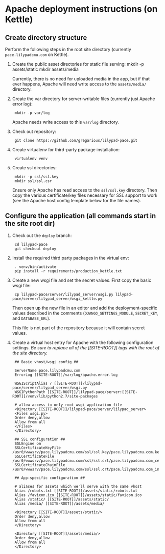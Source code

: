 # Apache deployment instructions (on Kettle)

## Create directory structure

Perform the following steps in the root site directory (currently `pace.lilypadcmu.com` on Kettle).

1. Create the public asset directories for static file serving:
        mkdir -p assets/static
        mkdir assets/media

    Currently, there is no need for uploaded media in the app, but if that ever happens, Apache
    will need write access to the `assets/media/` directory.

2. Create the var directory for server-writable files (currently just Apache error log):

        mkdir -p var/log

    Apache needs write access to this `var/log` directory.

3. Check out repository:

        git clone https://github.com/gregarious/lilypad-pace.git

4. Create virtualenv for third-party package installation:

        virtualenv venv

5. Create ssl directories:

        mkdir -p ssl/ssl.key
        mkdir ssl/ssl.csr

    Ensure only Apache has read access to the `ssl/ssl.key` directory. Then copy the various
    certificate/key files necessary for SSL support to work (see the Apache host config template
    below for the file names).

## Configure the application (all commands start in the site root dir)

1. Check out the `deploy` branch:

        cd lilypad-pace
        git checkout deploy

2. Install the required third party packages in the virtual env:

        . venv/bin/activate
        pip install -r requirements/production_kettle.txt

3. Create a new wsgi file and set the secret values. First copy the basic wsgi file:

        cp lilypad-pace/server/lilypad_server/wsgi.py lilypad-pace/server/lilypad_server/wsgi_kettle.py

    Then open up the new file in an editor and add the deployment-specific values described in the comments (`DJANGO_SETTINGS_MODULE`, `SECRET_KEY`, and `DATABASE_URL`).

    This file is not part of the repository because it will contain secret values.

4. Create a virtual host entry for Apache with the following configuration settings. *Be sure to replace all of the [[SITE-ROOT]] tags with the root of the site directory.*

        ## Basic vhost/wsgi config ##

        ServerName pace.lilypadcmu.com
        ErrorLog [[SITE-ROOT]]/var/log/apache.error.log

        WSGIScriptAlias / [[SITE-ROOT]]/lilypad-pace/server/lilypad_server/wsgi.py
        WSGIPythonPath [[SITE-ROOT]]/lilypad-pace/server:[[SITE-ROOT]]/venv/lib/python2.7/site-packages

        # allow access to only root wsgi application file
        <Directory [[SITE-ROOT]]/lilypad-pace/server/lilypad_server>
        <Files wsgi.py>
        Order deny,allow
        Allow from all
        </Files>
        </Directory>

        ## SSL configuration ##
        SSLEngine on
        SSLCertificateKeyFile /usr0/wwwsrv/pace.lilypadcmu.com/ssl/ssl.key/pace.lilypadcmu.com.key
        SSLCertificateFile /usr0/wwwsrv/pace.lilypadcmu.com/ssl/ssl.crt/pace.lilypadcmu.com_cert.cer
        SSLCertificateChainFile /usr0/wwwsrv/pace.lilypadcmu.com/ssl/ssl.crt/pace.lilypadcmu.com_interm.cer

        ## App-specific configuration ##

        # aliases for assets which we'll serve with the same vhost
        Alias /robots.txt [[SITE-ROOT]]/assets/static/robots.txt
        Alias /favicon.ico [[SITE-ROOT]]/assets/static/favicon.ico
        Alias /static/ [[SITE-ROOT]]/assets/static/
        Alias /media/ [[SITE-ROOT]]/assets/media/

        <Directory [[SITE-ROOT]]/assets/static/>
        Order deny,allow
        Allow from all
        </Directory>

        <Directory [[SITE-ROOT]]/assets/media/>
        Order deny,allow
        Allow from all
        </Directory>
